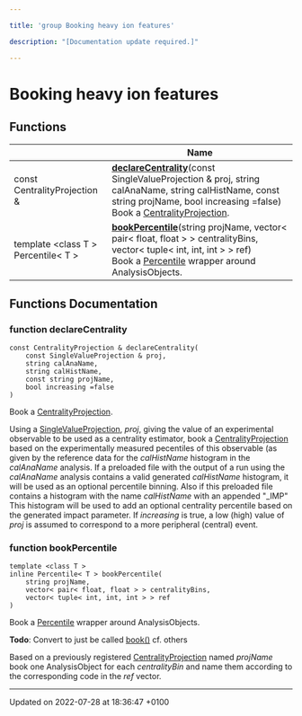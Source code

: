 ```yaml
---

title: 'group Booking heavy ion features'

description: "[Documentation update required.]"

---
```


# Booking heavy ion features



## Functions

|                | Name           |
| -------------- | -------------- |
| const CentralityProjection & | **[declareCentrality](/documentation/code/modules/group__analysis__bookhi/#function-declarecentrality)**(const SingleValueProjection & proj, string calAnaName, string calHistName, const string projName, bool increasing =false)<br>Book a <a href="/documentation/code/classes/classrivet_1_1centralityprojection/">CentralityProjection</a>.  |
| template <class T \> <br>Percentile< T > | **[bookPercentile](/documentation/code/modules/group__analysis__bookhi/#function-bookpercentile)**(string projName, vector< pair< float, float > > centralityBins, vector< tuple< int, int, int > > ref)<br>Book a <a href="/documentation/code/classes/classrivet_1_1percentile/">Percentile</a> wrapper around AnalysisObjects.  |


## Functions Documentation

### function declareCentrality

```
const CentralityProjection & declareCentrality(
    const SingleValueProjection & proj,
    string calAnaName,
    string calHistName,
    const string projName,
    bool increasing =false
)
```

Book a <a href="/documentation/code/classes/classrivet_1_1centralityprojection/">CentralityProjection</a>. 

Using a <a href="/documentation/code/classes/classrivet_1_1singlevalueprojection/">SingleValueProjection</a>, _proj_, giving the value of an experimental observable to be used as a centrality estimator, book a <a href="/documentation/code/classes/classrivet_1_1centralityprojection/">CentralityProjection</a> based on the experimentally measured pecentiles of this observable (as given by the reference data for the _calHistName_ histogram in the _calAnaName_ analysis. If a preloaded file with the output of a run using the _calAnaName_ analysis contains a valid generated _calHistName_ histogram, it will be used as an optional percentile binning. Also if this preloaded file contains a histogram with the name _calHistName_ with an appended "_IMP" This histogram will be used to add an optional centrality percentile based on the generated impact parameter. If _increasing_ is true, a low (high) value of _proj_ is assumed to correspond to a more peripheral (central) event. 


### function bookPercentile

```
template <class T >
inline Percentile< T > bookPercentile(
    string projName,
    vector< pair< float, float > > centralityBins,
    vector< tuple< int, int, int > > ref
)
```

Book a <a href="/documentation/code/classes/classrivet_1_1percentile/">Percentile</a> wrapper around AnalysisObjects. 

**Todo**: Convert to just be called <a href="/documentation/code/modules/group__analysis__cbook/#function-book">book()</a> cf. others 

Based on a previously registered <a href="/documentation/code/classes/classrivet_1_1centralityprojection/">CentralityProjection</a> named _projName_ book one AnalysisObject for each _centralityBin_ and name them according to the corresponding code in the _ref_ vector.






-------------------------------

Updated on 2022-07-28 at 18:36:47 +0100
